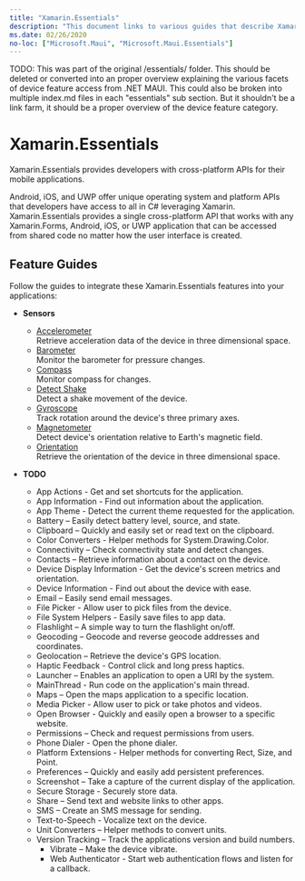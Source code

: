 ```yaml
---
title: "Xamarin.Essentials"
description: "This document links to various guides that describe Xamarin.Essentials, which provides developers with cross-platform APIs for their mobile applications."
ms.date: 02/26/2020
no-loc: ["Microsoft.Maui", "Microsoft.Maui.Essentials"]
---
```



TODO: This was part of the original /essentials/ folder. This should be deleted or converted into an proper overview explaining the various facets of device feature access from .NET MAUI. This could also be broken into multiple index.md files in each "essentials" sub section. But it shouldn't be a link farm, it should be a proper overview of the device feature category.

# Xamarin.Essentials

Xamarin.Essentials provides developers with cross-platform APIs for their mobile applications.

Android, iOS, and UWP offer unique operating system and platform APIs that developers have access to all in C# leveraging Xamarin. Xamarin.Essentials provides a single cross-platform API that works with any Xamarin.Forms, Android, iOS, or UWP application that can be accessed from shared code no matter how the user interface is created.

## Feature Guides

Follow the guides to integrate these Xamarin.Essentials features into your applications:

- **Sensors**
  - [Accelerometer](sensors/index.md#accelerometer)\
  Retrieve acceleration data of the device in three dimensional space.
  - [Barometer](sensors/index.md#barometer)\
  Monitor the barometer for pressure changes.
  - [Compass](sensors/index.md#compass)\
  Monitor compass for changes.
  - [Detect Shake](sensors/index.md#shake)\
  Detect a shake movement of the device.
  - [Gyroscope](sensors/index.md#gyroscope)\
  Track rotation around the device's three primary axes.
  - [Magnetometer](sensors/index.md#magnetometer)\
  Detect device's orientation relative to Earth's magnetic field.
  - [Orientation](sensors/index.md#orientation)\
  Retrieve the orientation of the device in three dimensional space.

- **TODO**
  - App Actions - Get and set shortcuts for the application.
  - App Information - Find out information about the application.
  - App Theme - Detect the current theme requested for the application.
  - Battery – Easily detect battery level, source, and state.
  - Clipboard – Quickly and easily set or read text on the clipboard.
  - Color Converters - Helper methods for System.Drawing.Color.
  - Connectivity – Check connectivity state and detect changes.
  - Contacts – Retrieve information about a contact on the device.
  - Device Display Information - Get the device's screen metrics and orientation.
  - Device Information - Find out about the device with ease.
  - Email – Easily send email messages.
  - File Picker - Allow user to pick files from the device.
  - File System Helpers - Easily save files to app data.
  - Flashlight – A simple way to turn the flashlight on/off.
  - Geocoding – Geocode and reverse geocode addresses and coordinates.
  - Geolocation – Retrieve the device's GPS location.
  - Haptic Feedback - Control click and long press haptics.
  - Launcher – Enables an application to open a URI by the system.
  - MainThread - Run code on the application's main thread.
  - Maps – Open the maps application to a specific location.
  - Media Picker - Allow user to pick or take photos and videos.
  - Open Browser - Quickly and easily open a browser to a specific website.
  - Permissions – Check and request permissions from users.
  - Phone Dialer - Open the phone dialer.
  - Platform Extensions - Helper methods for converting Rect, Size, and Point.
  - Preferences – Quickly and easily add persistent preferences.
  - Screenshot – Take a capture of the current display of the application.
  - Secure Storage - Securely store data.
  - Share – Send text and website links to other apps.
  - SMS – Create an SMS message for sending.
  - Text-to-Speech - Vocalize text on the device.
  - Unit Converters – Helper methods to convert units.
  - Version Tracking – Track the applications version and build numbers.
    - Vibrate – Make the device vibrate.
    - Web Authenticator - Start web authentication flows and listen for a callback.
